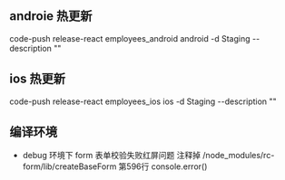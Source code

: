 ## androie 热更新
code-push release-react employees_android android -d Staging --description ""

## ios 热更新
code-push release-react employees_ios ios -d Staging --description ""

## 编译环境
- debug 环境下 form 表单校验失败红屏问题
注释掉 /node_modules/rc-form/lib/createBaseForm 第596行 console.error()